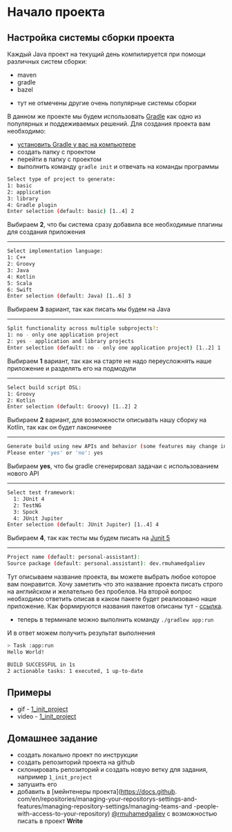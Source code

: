 # Начало проекта

## Настройка системы сборки проекта

Каждый Java проект на текущий день компилируется при помощи различных систем сборки:

- maven
- gradle
- bazel

* тут не отмечены другие очень популярные системы сборки

В данном же проекте мы будем использовать [Gradle](https://gradle.org) как одно из популярных и поддеживаемых решений. Для создания проекта вам необходимо:

- [установить Gradle у вас на компьютере](https://docs.gradle.org/current/userguide/installation.html)
- создать папку с проектом
- перейти в папку с проектом
- выполнить команду `gradle init` и отвечать на команды программы

```bash
Select type of project to generate:
1: basic
2: application
3: library
4: Gradle plugin
Enter selection (default: basic) [1..4] 2
```
Выбираем **2**, что бы система сразу добавила все необходимые плагины для создания приложения

---

```bash
Select implementation language:
1: C++
2: Groovy
3: Java
4: Kotlin
5: Scala
6: Swift
Enter selection (default: Java) [1..6] 3
```
Выбираем **3** вариант, так как писать мы будем на Java

---

```bash
Split functionality across multiple subprojects?:
1: no - only one application project
2: yes - application and library projects
Enter selection (default: no - only one application project) [1..2] 1
```
Выбираем **1** вариант, так как на старте не надо переусложнять наше приложение и разделять его на подмодули

---

```bash
Select build script DSL:
1: Groovy
2: Kotlin
Enter selection (default: Groovy) [1..2] 2
```
Выбираем **2** вариант, для возможности описывать нашу сборку на Kotlin, так как он будет лаконичнее

---

```bash
Generate build using new APIs and behavior (some features may change in the nexy
Please enter 'yes' or 'no': yes
```

Выбираем **yes**, что бы gradle сгенерировал задачаи с использованием нового API

---

```bash
Select test framework:
  1: JUnit 4
  2: TestNG
  3: Spock
  4: JUnit Jupiter
Enter selection (default: JUnit Jupiter) [1..4] 4
```

Выбираем **4**, так как тесты мы будем писать на [Junit 5]()

---

```bash
Project name (default: personal-assistant):
Source package (default: personal.assistant): dev.rmuhamedgaliev
```

Тут описываем название проекта, вы можете выбрать любое которое вам понравится. Хочу заметить что это название 
проекта писать строго на английском и желательно без пробелов.
На второй вопрос необходимо ответить описав в каком пакете будет реализовано наше приложение. Как формируются 
названия пакетов описаны тут - [ссылка](https://docs.oracle.com/javase/tutorial/java/package/namingpkgs.html).

- теперь в терминале можно выполнить команду `./gradlew app:run`

И в ответ можем получить результат выполнения 

```bash
> Task :app:run
Hello World!

BUILD SUCCESSFUL in 1s
2 actionable tasks: 1 executed, 1 up-to-date
```

## Примеры

- gif - [1_init_project](img/1_init_project.gif)
- video - [1_init_project](img/1_init_project.mp4)

## Домашнее задание

- создать локально проект по инструкции
- создать репозиторий проекта на github
- склонировать репозиторий и создать новую ветку для задания, например `1_init_project`
- запушить его
- добавить в [мейнтенеры проекта](https://docs.github.
  com/en/repositories/managing-your-repositorys-settings-and-features/managing-repository-settings/managing-teams-and
  -people-with-access-to-your-repository) [@rmuhamedgaliev](https://github.com/rmuhamedgaliev) с возможностью писать 
  в проект **Write**

